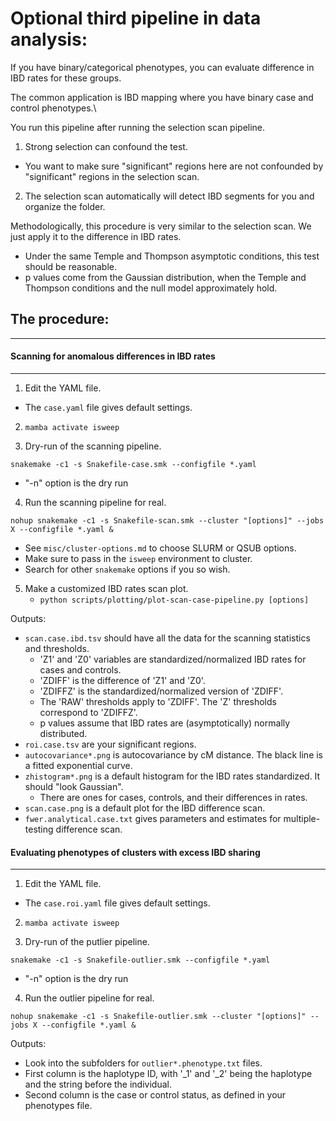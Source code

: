 # Optional third pipeline in data analysis:

If you have binary/categorical phenotypes, you can evaluate difference in IBD rates for these groups.

The common application is IBD mapping where you have binary case and control phenotypes.\

You run this pipeline after running the selection scan pipeline.
1. Strong selection can confound the test.
- You want to make sure "significant" regions here are not confounded by "significant" regions in the selection scan.
2. The selection scan automatically will detect IBD segments for you and organize the folder.

Methodologically, this procedure is very similar to the selection scan. We just apply it to the difference in IBD rates.
- Under the same Temple and Thompson asymptotic conditions, this test should be reasonable.
- p values come from the Gaussian distribution, when the Temple and Thompson conditions and the null model approximately hold.

## The procedure:
---

#### Scanning for anomalous differences in IBD rates
---

1. Edit the YAML file.
- The `case.yaml` file gives default settings.

2. ` mamba activate isweep `

3. Dry-run of the scanning pipeline.
```
snakemake -c1 -s Snakefile-case.smk --configfile *.yaml
```
- "-n" option is the dry run

4. Run the scanning pipeline for real.
```
nohup snakemake -c1 -s Snakefile-scan.smk --cluster "[options]" --jobs X --configfile *.yaml &
```
- See `misc/cluster-options.md` to choose SLURM or QSUB options.
- Make sure to pass in the `isweep` environment to cluster.
- Search for other `snakemake` options if you so wish.

5. Make a customized IBD rates scan plot.
    - `python scripts/plotting/plot-scan-case-pipeline.py [options]`

Outputs:
- `scan.case.ibd.tsv` should have all the data for the scanning statistics and thresholds.
  - 'Z1' and 'Z0' variables are standardized/normalized IBD rates for cases and controls.
  - 'ZDIFF' is the difference of 'Z1' and 'Z0'.
  - 'ZDIFFZ' is the standardized/normalized version of 'ZDIFF'.
  - The 'RAW' thresholds apply to 'ZDIFF'. The 'Z' thresholds correspond to 'ZDIFFZ'.
  - p values assume that IBD rates are (asymptotically) normally distributed.
- `roi.case.tsv` are your significant regions.
- `autocovariance*.png` is autocovariance by cM distance. The black line is a fitted exponential curve.
- `zhistogram*.png` is a default histogram for the IBD rates standardized. It should "look Gaussian".
    - There are ones for cases, controls, and their differences in rates.
- `scan.case.png` is a default plot for the IBD difference scan.
- `fwer.analytical.case.txt` gives parameters and estimates for multiple-testing difference scan.

#### Evaluating phenotypes of clusters with excess IBD sharing
---

1. Edit the YAML file.
- The `case.roi.yaml` file gives default settings.

2. ` mamba activate isweep `

3. Dry-run of the putlier pipeline.
```
snakemake -c1 -s Snakefile-outlier.smk --configfile *.yaml
```
- "-n" option is the dry run

4. Run the outlier pipeline for real.
```
nohup snakemake -c1 -s Snakefile-outlier.smk --cluster "[options]" --jobs X --configfile *.yaml &
```

Outputs:
- Look into the subfolders for `outlier*.phenotype.txt` files.
- First column is the haplotype ID, with '_1' and '_2' being the haplotype and the string before the individual.
- Second column is the case or control status, as defined in your phenotypes file.
